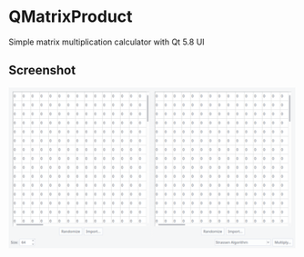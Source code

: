 # QMatrixProduct
Simple matrix multiplication calculator with Qt 5.8 UI
## Screenshot
![screenshot](screenshot.png)
